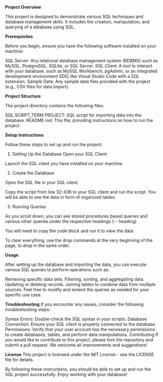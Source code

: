 **Project Overview**

This project is designed to demonstrate various SQL techniques and database management skills. It includes the creation, manipulation, and querying of a database using SQL.

**Prerequisites**

Before you begin, ensure you have the following software installed on your machine:

SQL Server: Any relational database management system (RDBMS) such as MySQL, PostgreSQL, SQLite, or SQL Server.
SQL Client: A tool to interact with your database, such as MySQL Workbench, pgAdmin, or an integrated development environment (IDE) like Visual Studio Code with a SQL extension.
Sample Data: Any sample data files provided with the project (e.g., CSV files for data import).

**Project Structure**

The project directory contains the following files:

SQL SCRIPT_TERM PROJECT: SQL script for importing data into the database.
README.md: This file, providing instructions on how to run the project.

**Setup Instructions**

Follow these steps to set up and run the project:

1. Setting Up the Database
Open your SQL Client:

Launch the SQL client you have installed on your machine.

2. Create the Database:

Open the SQL file in your SQL client.

Copy the script from line 32-436 to your SQL client and run the script.
You will be able to see the data in form of organized tables.

3. Running Queries

As you scroll down, you can see stored procedures based queries and various other queries under the respective headings (-- heading)

You will need to copy the code block and run it to view the data

To clear everything, use the drop commands at the very beginning of the page, to drop in the same order.

**Usage**

After setting up the database and importing the data, you can execute various SQL queries to perform operations such as:

Retrieving specific data sets.
Filtering, sorting, and aggregating data.
Updating or deleting records.
Joining tables to combine data from multiple sources.
Feel free to modify and extend the queries as needed for your specific use case.

**Troubleshooting**
If you encounter any issues, consider the following troubleshooting steps:

Syntax Errors: Double-check the SQL syntax in your scripts.
Database Connection: Ensure your SQL client is properly connected to the database.
Permissions: Verify that your user account has the necessary permissions to create databases, tables, and perform data manipulations.
Contributing
If you would like to contribute to this project, please fork the repository and submit a pull request. We welcome all improvements and suggestions!

**License**
This project is licensed under the MIT License - see the LICENSE file for details.

By following these instructions, you should be able to set up and run the SQL project successfully. Enjoy working with your database!








